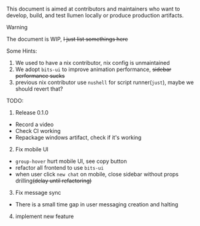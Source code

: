 This document is aimed at contributors and maintainers who want to develop, build, and test llumen locally or produce production artifacts.

> [!WARNING]
> The document is WIP, ~~I just list somethings here~~

Some Hints:

1. We used to have a nix contributor, nix config is unmaintained
2. We adopt `bits-ui` to improve animation performance, ~~sidebar performance sucks~~
3. previous nix contributor use `nushell` for script runner(`just`), maybe we should revert that?

TODO:

1. Release 0.1.0
  - Record a video
  - Check CI working
  - Repackage windows artifact, check if it's working
2. Fix mobile UI
  - `group-hover` hurt mobile UI, see copy button
  - refactor all frontend to use `bits-ui`
  - when user click `new chat` on mobile, close sidebar without props drilling~~(delay until refactoring)~~
3. Fix message sync
  - There is a small time gap in user messaging creation and halting
4. implement new feature
